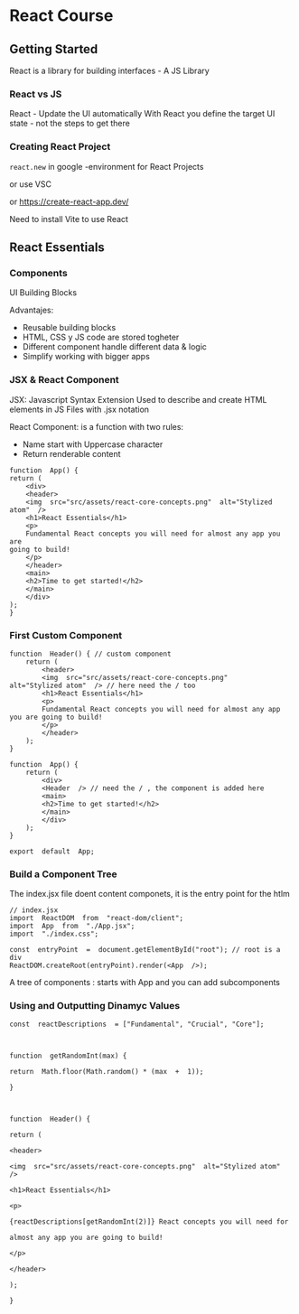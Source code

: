# React Course

## Getting Started

React is a library for building interfaces - A JS Library

### React vs JS

React - Update the UI automatically
With React you define the target UI state - not the steps to get there

### Creating React Project

`react.new` in google -environment for React Projects

or use VSC 

or https://create-react-app.dev/

Need to install Vite to use React

## React Essentials

### Components

UI Building Blocks

Advantajes:

 - Reusable building blocks
 - HTML, CSS y JS code are stored togheter
 - Different component handle different data & logic
 - Simplify working with bigger apps

### JSX & React Component

JSX: Javascript Syntax Extension
Used to describe and create HTML elements in JS
Files with .jsx notation

React Component: is a function with two rules:

 - Name start with Uppercase character
 - Return renderable content

````
function  App() {
return (
	<div>
	<header>
	<img  src="src/assets/react-core-concepts.png"  alt="Stylized atom"  />
	<h1>React Essentials</h1>
	<p>
	Fundamental React concepts you will need for almost any app you are
going to build!
	</p>
	</header>
	<main>
	<h2>Time to get started!</h2>
	</main>
	</div>
);
}
````

### First Custom Component

````
function  Header() { // custom component
	return (
		<header>
		<img  src="src/assets/react-core-concepts.png"  		alt="Stylized atom"  /> // here need the / too
		<h1>React Essentials</h1>
		<p>
		Fundamental React concepts you will need for almost any app you are going to build!
		</p>
		</header>
	);
}

function  App() {
	return (
		<div>
		<Header  /> // need the / , the component is added here
		<main>
		<h2>Time to get started!</h2>
		</main>
		</div>
	);
}

export  default  App;
````
### Build a Component Tree

The index.jsx file doent content componets, it is the entry point for the htlm

````
// index.jsx
import  ReactDOM  from  "react-dom/client";
import  App  from  "./App.jsx";
import  "./index.css";

const  entryPoint  =  document.getElementById("root"); // root is a div
ReactDOM.createRoot(entryPoint).render(<App  />);
````

A tree of components : starts with App and you can add subcomponents

### Using and Outputting Dinamyc Values

````
const  reactDescriptions  = ["Fundamental", "Crucial", "Core"];

  

function  getRandomInt(max) {

return  Math.floor(Math.random() * (max  +  1));

}

  

function  Header() {

return (

<header>

<img  src="src/assets/react-core-concepts.png"  alt="Stylized atom"  />

<h1>React Essentials</h1>

<p>

{reactDescriptions[getRandomInt(2)]} React concepts you will need for

almost any app you are going to build!

</p>

</header>

);

}
````
<!--stackedit_data:
eyJoaXN0b3J5IjpbLTEwNzc1NzI2MzUsLTEyODY3NzU3MzQsLT
ExMTQ0MTA4ODQsODIyNTM0NTQsMTc0ODcxNTMxNywtMjUxMzcy
NDY5LDIxNDU2NzUwNzksMTkzMzUxMjc5OSwtOTE4NjE2MDAyLD
k0NjUyMzg0NSwtMTkzNDIxMjY5NiwxNDYyMzIwODQ0LC01ODIx
Nzg1NzcsLTE3MjEwNTU1MjAsLTYyODM3OTAyNiwtOTk0NjgwMj
Q2XX0=
-->